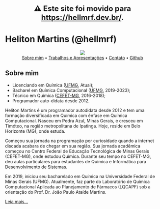 <script>location.href="https://hellmrf.dev.br";</script>

<div style="font-weight: bold; font-size: 24px; text-align: center;">
    <p>⚠️ Este site foi movido para <a href="https://hellmrf.dev.br/">https://hellmrf.dev.br/</a>.</p>
</div>

# Heliton Martins (@hellmrf)
<div style="text-align: center; border-radius: 150px;"><img src="https://images.weserv.nl/?url=avatars.githubusercontent.com/u/25724069?v=4&h=300&w=300&fit=cover&mask=circle&maxage=7d" /></div>


<div style="text-align:center;">
<a href="https://hellmrf.dev.br/bio">Sobre mim</a> &bull;
<a href="https://hellmrf.dev.br/trabalhos">Trabalhos e Apresentações</a> &bull;
<a href="https://hellmrf.dev.br/contato">Contato</a> &bull;
<a href="https://github.com/hellmrf">Github</a>
</div>


## Sobre mim
- Licenciando em Química ([UFMG](https://ufmg.br/), Atual);
- Bacharel em Química Computacional ([UFMG](https://ufmg.br/), 2019-2023);
- Técnico em Química ([CEFET-MG](https://www.cefetmg.br/), 2016-2018);
- Programador auto-didata desde 2012.



Heliton Martins é um programador autodidata desde 2012 e tem uma formação diversificada em Química com ênfase em Química Computacional. Nasceu em Pedra Azul, Minas Gerais, e cresceu em Timóteo, na região metropolitana de Ipatinga. Hoje, reside em Belo Horizonte (MG), onde estuda.

Começou sua jornada na programação por curiosidade quando a internet discada acabara de chegar em sua região. Sua jornada acadêmica começou no Centro Federal de Educação Tecnológica de Minas Gerais (CEFET-MG), onde estudou Química. Durante seu tempo no CEFET-MG, deu aulas particulares para estudantes de Química e Informática para Desenvolvimento de Sistemas.

Em 2019, iniciou seu bacharelado em Química na Universidade Federal de Minas Gerais (UFMG). Atualmente, faz parte do Laboratório de Química Computacional Aplicada ao Planejamento de Fármacos (LQCAPF) sob a orientação do Prof. Dr. João Paulo Ataíde Martins.

[Leia mais...](https://hellmrf.dev.br/bio)